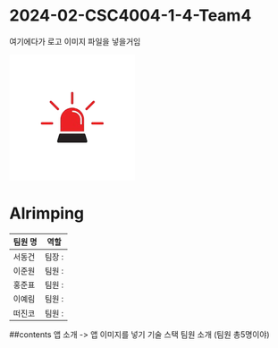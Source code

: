 # 2024-02-CSC4004-1-4-Team4

여기에다가 로고 이미지 파일을 넣을거임


![App logo](alrimping/assets/images/app_icon.png) 




# Alrimping

|팀원 명 | 역할 |
|-----|-----|
| 서동건| 팀장 : | 
| 이준원| 팀원 : | 
| 홍준표| 팀원 : | 
| 이예림| 팀원 : | 
| 떠진코| 팀원 : | 


##contents
앱 소개 -> 앱 이미지를 넣기
기술 스택
팀원 소개 (팀원 총5명이야)
